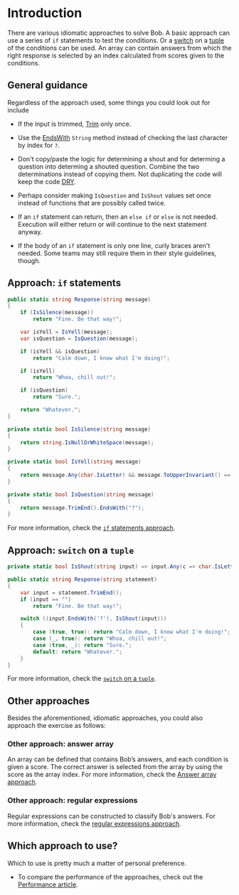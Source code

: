 # Introduction

There are various idiomatic approaches to solve Bob.
A basic approach can use a series of `if` statements to test the conditions.
Or a [switch][switch] on a [tuple][tuple] of the conditions can be used.
An array can contain answers from which the right response is selected by an index calculated from scores given to the conditions.

## General guidance

Regardless of the approach used, some things you could look out for include

- If the input is trimmed, [Trim][trim] only once.

- Use the [EndsWith][endswith] `String` method instead of checking the last character by index for `?`.

- Don't copy/paste the logic for determining a shout and for determing a question into determing a shouted question.
  Combine the two determinations instead of copying them.
  Not duplicating the code will keep the code [DRY][dry].

- Perhaps consider making `IsQuestion` and `IsShout` values set once instead of functions that are possibly called twice.

- If an `if` statement can return, then an `else if` or `else` is not needed.
  Execution will either return or will continue to the next statement anyway.

- If the body of an `if` statement is only one line, curly braces aren't needed.
  Some teams may still require them in their style guidelines, though.

## Approach: `if` statements

```csharp
public static string Response(string message)
{
    if (IsSilence(message))
        return "Fine. Be that way!";

    var isYell = IsYell(message);
    var isQuestion = IsQuestion(message);

    if (isYell && isQuestion)
        return "Calm down, I know what I'm doing!";

    if (isYell)
        return "Whoa, chill out!";

    if (isQuestion)
        return "Sure.";

    return "Whatever.";
}

private static bool IsSilence(string message)
{
    return string.IsNullOrWhiteSpace(message);
}

private static bool IsYell(string message)
{
    return message.Any(char.IsLetter) && message.ToUpperInvariant() == message;
}

private static bool IsQuestion(string message)
{
    return message.TrimEnd().EndsWith("?");
}
```

For more information, check the [`if` statements approach][approach-if].

## Approach: `switch` on a `tuple`

```csharp
private static bool IsShout(string input) => input.Any(c => char.IsLetter(c)) && input.ToUpper() == input;

public static string Response(string statement)
{
    var input = statement.TrimEnd();
    if (input == "")
        return "Fine. Be that way!";

    switch ((input.EndsWith('?'), IsShout(input)))
    {
        case (true, true): return "Calm down, I know what I'm doing!";
        case (_, true): return "Whoa, chill out!";
        case (true, _): return "Sure.";
        default: return "Whatever.";
    }
}
```

For more information, check the [`switch` on a `tuple`][approach-switch].

## Other approaches

Besides the aforementioned, idiomatic approaches, you could also approach the exercise as follows:

### Other approach: answer array

An array can be defined that contains Bob’s answers, and each condition is given a score.
The correct answer is selected from the array by using the score as the array index.
For more information, check the [Answer array approach][approach-answer-array].

### Other approach: regular expressions

Regular expressions can be constructed to classify Bob's answers.
For more information, check the [regular expressions approach][approach-regular-expressions].

## Which approach to use?

Which to use is pretty much a matter of personal preference.

- To compare the performance of the approaches, check out the [Performance article][article-performance].

[trim]: https://learn.microsoft.com/en-us/dotnet/api/system.string.trim
[endswith]: https://learn.microsoft.com/en-us/dotnet/api/system.string.endswith
[switch]: https://learn.microsoft.com/en-us/dotnet/csharp/language-reference/statements/selection-statements#the-switch-statement
[tuple]: https://learn.microsoft.com/en-us/dotnet/csharp/language-reference/builtin-types/value-tuples
[dry]: https://en.wikipedia.org/wiki/Don%27t_repeat_yourself
[approach-if]: https://exercism.org/tracks/csharp/exercises/bob/approaches/if
[approach-switch]: https://exercism.org/tracks/csharp/exercises/bob/approaches/switch-on-tuple
[approach-answer-array]: https://exercism.org/tracks/csharp/exercises/bob/approaches/answer-array
[approach-regular-expressions]: https://exercism.org/tracks/csharp/exercises/bob/approaches/regular-expressions
[article-performance]: https://exercism.org/tracks/csharp/exercises/bob/articles/performance
